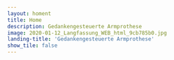 ```yaml
---
layout: homent
title: Home
description: Gedankengesteuerte Armprothese
image: 2020-01-12_Langfassung_WEB_html_9cb785b0.jpg
landing-title: 'Gedankengesteuerte Armprothese'
show_tile: false
---
```

